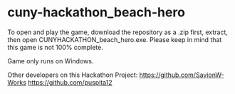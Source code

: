 # cuny-hackathon_beach-hero

To open and play the game, download the repository as a .zip first, extract, then open CUNYHACKATHON_beach_hero.exe.
Please keep in mind that this game is not 100% complete.

Game only runs on Windows.

Other developers on this Hackathon Project:
https://github.com/SavionW-Works
https://github.com/puspita12
